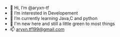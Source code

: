 - 👋 Hi, I’m @aryxn-tf
- 👀 I’m interested in Developement
- 🌱 I’m currently learning Java,C and python
- 💞️ I'm new here and still a little green to most things
- 📫 aryxn.tf199@gmail.com

<!---
aryxn-tf/aryxn-tf is a ✨ special ✨ repository because its `README.md` (this file) appears on your GitHub profile.
You can click the Preview link to take a look at your changes.
--->
